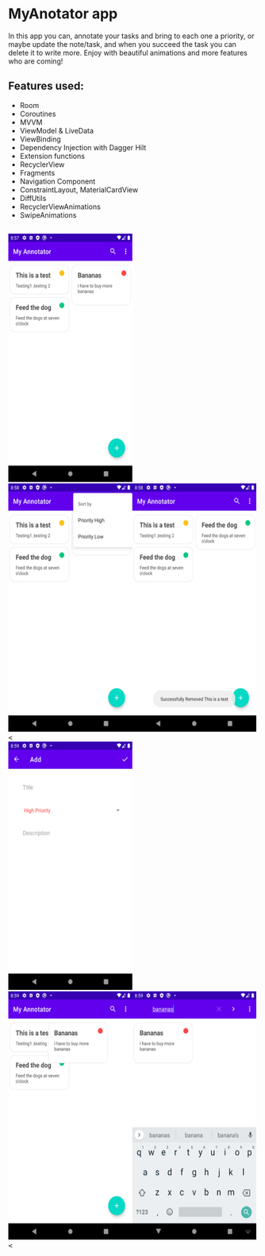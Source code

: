 # MyAnotator app

In this app you can, annotate your tasks and bring to each one a priority, or maybe update the note/task, and when you succeed the task you can delete it to 
write more. Enjoy with beautiful animations and more features who are coming!


## Features used:
- Room
- Coroutines
- MVVM
- ViewModel & LiveData
- ViewBinding
- Dependency Injection with Dagger Hilt
- Extension functions
- RecyclerView
- Fragments
- Navigation Component
- ConstraintLayout, MaterialCardView
- DiffUtils
- RecyclerViewAnimations
- SwipeAnimations
##
<kbd>
<img src="myAnotatorPic (1).png" width="250" height="500">
  </kbd><kbd><img src="myAnotatorPic (2).png" width="250" height="500"></kbd><kbd><img src="myAnotatorPic (3).png" width="250" height="500"><</kbd><br>
  <kbd>
<img src="myAnotatorPic (4).png" width="250" height="500">
  </kbd><kbd><img src="myAnotatorPic (5).png" width="250" height="500"></kbd><kbd><img src="myAnotatorPic (6).png" width="250" height="500"><</kbd>


